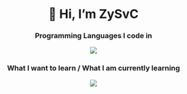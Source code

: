 <!--- Parts of this profile are from https://github.com/zzetao/awesome-github-profile --->

<h1 align="center">👋 Hi, I’m ZySvC</h1>

<!---
[<img align="center" width="100%" src="https://github-readme-stats.vercel.app/api?username=zysv&show_icons=true&title_color=fff&icon_color=79ff97&text_color=9f9f9f&bg_color=151515">](https://google.com)
--->

<h3 align="center">Programming Languages I code in</h3>
<p align="center">
  <a href="https://skillicons.dev">
    <img src="https://skillicons.dev/icons?i=bash,c,cs,cpp,dotnet,js,powershell,py&coding=cute" />
  </a>
</p>

<h3 align="center">What I want to learn / What I am currently learning</h3>
<p align="center">
  <a href="https://skillicons.dev">
    <img src="https://skillicons.dev/icons?i=ts,git,nextjs,nginx&coding=cute" />
  </a>
</p>
